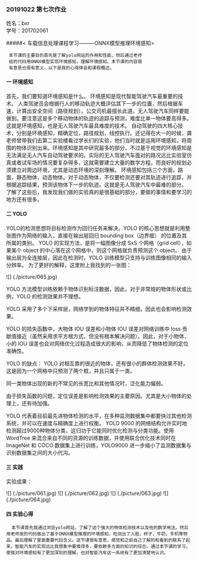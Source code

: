 ###   20191022 第七次作业
姓名：bxr   
学号：201702061

#####< 车载信息处理课程学习———ONNX模型推理环境感知>
   
     本节课的主要目的首先是了解yolo网站的作用和性能，然后通过老师
     给的代码用ONNX模型实现环境感知，理解环境感知。本节课的内容很
     有意思也很有意义，以下是我的心得体会和课程概述。
     
#### 一 环境感知

首先，我们要知道环境感知是什么。
环境感知是现代智能驾驶汽车最重要的技术。  人类驾驶员会根据行人的移动轨迹大概评估其下一步的位置，然后根据车速，计算出安全空间（路径规划），公交司机最擅长此道。无人驾驶汽车同样要能做到。要注意这是多个移动物体的轨迹的追踪与预测，难度比单一物体要高得多。这就是环境感知，也是无人驾驶汽车最具难度的技术。
自动驾驶的四大核心技术，分别是环境感知，精确定位，路径规划，线控执行。还记得在大一的时候，龚老师曾带我们去第二实验楼看过学长们的实验，他们当时就是运用环境感知，将周围的物体识别出来。环境感知是其中研究最多的部分，不过基于视觉的环境感知是无法满足无人汽车自动驾驶要求的。实际的无人驾驶汽车面对的路况远比实验室仿真或者试车场的情况要复杂得多，这就需要建立大量的数学方程。而良好的规划必须建立对周边环境，尤其是动态环境的深刻理解。
环境感知包括三个方面，路面，静态物体，动态物体。对于动态物体，不仅要检测还要对其轨迹进行追踪，并根据追踪结果，预测该物体下一步的轨迹。这就是无人驾驶汽车中最难的部分。
了解了这些后，我发现我们做的实验真的是很基础的部分，要做的事情和要学习的地方还有很多。

#### 二 YOLO

YOLO的检测思想将目标检测作为回归任务来解决。YOLO 的核心思想就是利用整张图作为网络的输入，直接在输出层回归 bounding box（边界框） 的位置及其所属的类别。
YOLO 的实现方法，是将一幅图像分成 SxS 个网格（grid cell），如果某个 object 的中心落在这个网格中，则这个网格就负责预测这个 object。 由于输出层为全连接层，因此在检测时，YOLO 训练模型只支持与训练图像相同的输入分辨率。
为了更好的解释，这里附上我找到的一张图：

![] (./picture/065.jpg)

YOLO 方法模型训练依赖于物体识别标注数据，因此，对于非常规的物体形状或比例，YOLO 的检测效果并不理想。

YOLO 采用了多个下采样层，网络学到的物体特征并不精细，因此也会影响检测效果。

YOLO 的损失函数中，大物体 IOU 误差和小物体 IOU 误差对网络训练中 loss 贡献值接近（虽然采用求平方根方式，但没有根本解决问题）。因此，对于小物体，小的 IOU 误差也会对网络优化过程造成很大的影响，从而降低了物体检测的定位准确性。

YOLO 的缺点：
YOLO 对相互靠的很近的物体，还有很小的群体检测效果不好，这是因为一个网格中只预测了两个框，并且只属于一类。

同一类物体出现的新的不常见的长宽比和其他情况时，泛化能力偏弱。

由于损失函数的问题，定位误差是影响检测效果的主要原因。尤其是大小物体的处理上，还有待加强。

YOLO 代表着目前最先进物体检测的水平，在多种监测数据集中都要快过其他检测系统，并可以在速度与精确度上进行权衡。
YOLO 9000 的网络结构允许实时地检测超过9000种物体分类，这归功于它能同时优化检测与分类功能。使用 WordTree 来混合来自不同的资源的训练数据，并使用联合优化技术同时在 ImageNet 和 COCO 数据集上进行训练，YOLO9000 进一步缩小了监测数据集与识别数据集之间的大小代沟。

#### 三 实践
实验成果：

![] (./picture/061.jpg)
![] (./picture/062.jpg)
![] (./picture/063.jpg)
![] (./picture/064.jpg)

#### 四 实验心得
      本节课首先我通过浏览yolo网站，了解了这个强大的物体检测技术以及他的数学用法。然后用老师发的代码做出了基于ONNX模型推理的环境感知，检测出了人脸，杯子，牛奶，手机等物品。最后理解了里面重要代码含义。这节课很有意思，感觉和之前自己了解的和看到的联系了起来，智能汽车的实现远比我想象中要难得多，要依赖多方面的知识的综合。通过本节课的学习，使我对环境感知有了更加深刻的理解，也对智能汽车这一系统有了更加清楚地认识。

